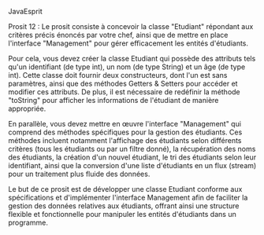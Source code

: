 JavaEsprit 

Prosit 12 :
Le prosit  consiste à concevoir la classe "Etudiant" répondant aux critères précis énoncés par votre chef, ainsi que de mettre en place l'interface "Management" pour gérer efficacement les entités d'étudiants.

Pour cela, vous devez créer la classe Etudiant qui possède des attributs tels qu'un identifiant (de type int), un nom (de type String) et un âge (de type int). Cette classe doit fournir deux constructeurs, dont l'un est sans paramètres, ainsi que des méthodes Getters & Setters pour accéder et modifier ces attributs. De plus, il est nécessaire de redéfinir la méthode "toString" pour afficher les informations de l'étudiant de manière appropriée.

En parallèle, vous devez mettre en œuvre l'interface "Management" qui comprend des méthodes spécifiques pour la gestion des étudiants. Ces méthodes incluent notamment l'affichage des étudiants selon différents critères (tous les étudiants ou par un filtre donné), la récupération des noms des étudiants, la création d'un nouvel étudiant, le tri des étudiants selon leur identifiant, ainsi que la conversion d'une liste d'étudiants en un flux (stream) pour un traitement plus fluide des données.

Le but de ce prosit est de développer une classe Etudiant conforme aux spécifications et d'implémenter l'interface Management afin de faciliter la gestion des données relatives aux étudiants, offrant ainsi une structure flexible et fonctionnelle pour manipuler les entités d'étudiants dans un programme.
